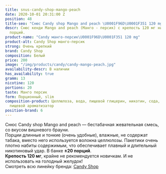```yaml
---
title: snus-candy-shop-mango-peach
date: 2020-10-01 20:31:00 Z
position: 48
title-seo: "Снюс Candy shop Mango and peach \U0001F96D\U0001F351 120 mg"
descr: Снюс кенди Mango and peach (Манго - персик) с крепость 120 мг никотина. 20
  порций.
product-name: "Candy манго-персик\U0001F96D\U0001F351 120 mg"
product-alt: Candy Shop манго-персик
strong: Очень крепкий
brand: Candy Shop
composition: Белый
price: 200
image: "/img/products/candy/candy-mango-peach.jpg"
availability-descr: В наличии
has_availability: true
gramm: 13
nicotine: 120
portions: 20
taste: Манго персик
form: Порционный, slim
composition-product: Целлюлоза, вода, пищевой глицерин, никотин, сода, карбонат натрия,
  пищевой ароматизатор
position-brand: 6
---
```


Снюс Candy shop Mango and peach — бестабачная жевательная смесь, со вкусом вишневого брауни.<br>
Порции длинные и тонкие (очень удобные),  влажные, не содержат табака, вместо него используется волокна целлюлозы. Пакетики очень плотно набиты содержимым, что обеспечивает плавный и длительный никотиновый удар. В банке **±20 порций**.<br>
**Крепость 120 мг**, крайне не рекомендуется новичкам. И не использовать на голодный желудок!<br>
Смотреть всю линейку бренда: <a href="/candy-shop-snus">Candy Shop</a>